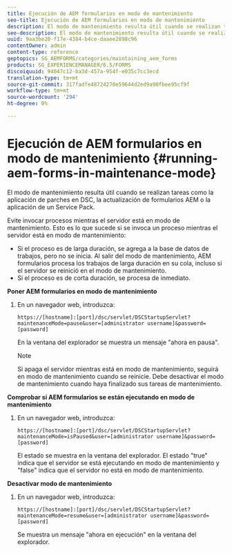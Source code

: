 ```yaml
---
title: Ejecución de AEM formularios en modo de mantenimiento
seo-title: Ejecución de AEM formularios en modo de mantenimiento
description: El modo de mantenimiento resulta útil cuando se realizan tareas como la aplicación de parches en DSC, la actualización de formularios AEM o la aplicación de un Service Pack. Obtenga más información sobre la ejecución de AEM formularios en modo de mantenimiento.
seo-description: El modo de mantenimiento resulta útil cuando se realizan tareas como la aplicación de parches en DSC, la actualización de formularios AEM o la aplicación de un Service Pack. Obtenga más información sobre la ejecución de AEM formularios en modo de mantenimiento.
uuid: 9aa3be20-f17e-4384-b4ce-daaee2898c96
contentOwner: admin
content-type: reference
geptopics: SG_AEMFORMS/categories/maintaining_aem_forms
products: SG_EXPERIENCEMANAGER/6.5/FORMS
discoiquuid: 94047c12-ba3d-457a-954f-e035c7cc3ecd
translation-type: tm+mt
source-git-commit: 317fadfe48724270e59644d2ed9a90fbee95cf9f
workflow-type: tm+mt
source-wordcount: '294'
ht-degree: 0%

---
```



# Ejecución de AEM formularios en modo de mantenimiento {#running-aem-forms-in-maintenance-mode}

El modo de mantenimiento resulta útil cuando se realizan tareas como la aplicación de parches en DSC, la actualización de formularios AEM o la aplicación de un Service Pack.

Evite invocar procesos mientras el servidor está en modo de mantenimiento. Esto es lo que sucede si se invoca un proceso mientras el servidor está en modo de mantenimiento:

* Si el proceso es de larga duración, se agrega a la base de datos de trabajos, pero no se inicia. Al salir del modo de mantenimiento, AEM formularios procesa los trabajos de larga duración en su cola, incluso si el servidor se reinició en el modo de mantenimiento.
* Si el proceso es de corta duración, se procesa de inmediato.

**Poner AEM formularios en modo de mantenimiento**

1. En un navegador web, introduzca:

   `https://[hostname]:[port]/dsc/servlet/DSCStartupServlet?maintenanceMode=pause&user=[administrator username]&password=[password]`

   En la ventana del explorador se muestra un mensaje &quot;ahora en pausa&quot;.

   >[!NOTE]
   >
   >Si apaga el servidor mientras está en modo de mantenimiento, seguirá en modo de mantenimiento cuando se reinicie. Debe desactivar el modo de mantenimiento cuando haya finalizado sus tareas de mantenimiento.

**Comprobar si AEM formularios se están ejecutando en modo de mantenimiento**

1. En un navegador web, introduzca:

   `https://[hostname]:[port]/dsc/servlet/DSCStartupServlet?maintenanceMode=isPaused&user=[administrator username]&password=[password]`

   El estado se muestra en la ventana del explorador. El estado &quot;true&quot; indica que el servidor se está ejecutando en modo de mantenimiento y &quot;false&quot; indica que el servidor no está en modo de mantenimiento.

**Desactivar modo de mantenimiento**

1. En un navegador web, introduzca:

   `https://[hostname]:[port]/dsc/servlet/DSCStartupServlet?maintenanceMode=resume&user=[administrator username]&password=[password]`

   Se muestra un mensaje &quot;ahora en ejecución&quot; en la ventana del explorador.


